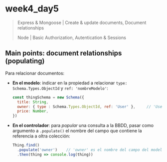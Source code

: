 # week4_day5

> Express & Mongoose | Create & update documents, Document relationships
>
> Node | Basic Authorization, Autentication & Sessions


## Main points: document relationships (populating)

Para relacionar documentos:
* **En el modelo**: indicar en la propiedad a relacionar `type: Schema.Types.ObjectId` y `ref: 'nombreModelo'`:
    ```javascript
    const thingSchema = new Schema({
      title: String,
      owner: { type : Schema.Types.ObjectId, ref: 'User' },     // 'User' es el nombre del modelo
      price: Number,
    })
    ```
* **En el controlador**: para _popular_ una consulta a la BBDD, pasar como argumento a `.populate()` el nombre del campo que contiene la referencia a oltra colección:
    ```javascript
    Thing.find()
      .populate('owner')    // 'owner' es el nombre del campo del modelo 'thing'
      .then(thing => console.log(thing))
    ```

